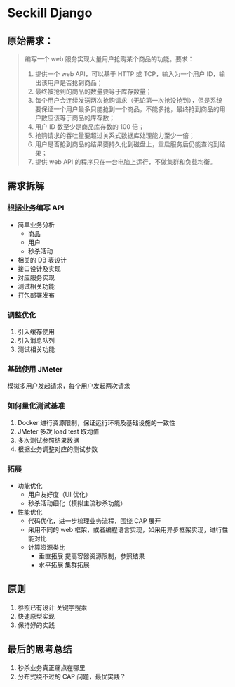 # Seckill Django

## 原始需求：

> 编写一个 web 服务实现大量用户抢购某个商品的功能。要求：
>
> 1. 提供一个 web API，可以基于 HTTP 或 TCP，输入为一个用户 ID，输出该用户是否抢到商品；
> 2. 最终被抢到的商品的数量要等于库存数量；
> 3. 每个用户会连续发送两次抢购请求（无论第一次抢没抢到），但是系统要保证一个用户最多只能抢到一个商品，不能多抢，最终抢到商品的用户数应该等于商品的库存数；
> 4. 用户 ID 数至少是商品库存数的 100 倍；
> 5. 抢购请求的吞吐量要超过关系式数据库处理能力至少一倍；
> 6. 用户是否抢到商品的结果要持久化到磁盘上，重启服务后仍能查询到结果；
> 7. 提供 web API 的程序只在一台电脑上运行，不做集群和负载均衡。

## 需求拆解

### 根据业务编写 API

* 简单业务分析
  * 商品
  * 用户
  * 秒杀活动
* 相关的 DB 表设计
* 接口设计及实现
* 对应服务实现
* 测试相关功能
* 打包部署发布

### 调整优化

1. 引入缓存使用
2. 引入消息队列
3. 测试相关功能

### 基础使用 JMeter

模拟多用户发起请求，每个用户发起两次请求

### 如何量化测试基准

1. Docker 进行资源限制，保证运行环境及基础设施的一致性
2. JMeter 多次 load test 取均值
3. 多次测试参照结果数据
4. 根据业务调整对应的测试参数

### 拓展

* 功能优化
  * 用户友好度（UI 优化）
  * 秒杀活动细化（模拟主流秒杀功能）
* 性能优化
  * 代码优化，进一步梳理业务流程，围绕 CAP 展开
  * 采用不同的 web 框架，或者编程语言实现，如采用异步框架实现，进行性能对比
  * 计算资源类比
    * 垂直拓展
      提高容器资源限制，参照结果
    * 水平拓展
    集群拓展

## 原则

1. 参照已有设计 关键字搜索
2. 快速原型实现
3. 保持好的实践

## 最后的思考总结

1. 秒杀业务真正痛点在哪里
2. 分布式绕不过的 CAP 问题，最优实践？
